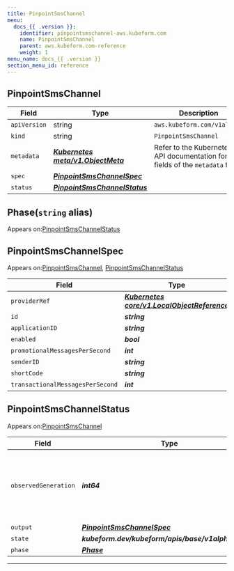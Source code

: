 ```yaml
---
title: PinpointSmsChannel
menu:
  docs_{{ .version }}:
    identifier: pinpointsmschannel-aws.kubeform.com
    name: PinpointSmsChannel
    parent: aws.kubeform.com-reference
    weight: 1
menu_name: docs_{{ .version }}
section_menu_id: reference
---
```


## PinpointSmsChannel
| Field | Type | Description |
| ------ | ----- | ----------- |
| `apiVersion` | string | `aws.kubeform.com/v1alpha1` |
|    `kind` | string | `PinpointSmsChannel` |
| `metadata` | ***[Kubernetes meta/v1.ObjectMeta](https://kubernetes.io/docs/reference/generated/kubernetes-api/v1.13/#objectmeta-v1-meta)***|Refer to the Kubernetes API documentation for the fields of the `metadata` field.|
| `spec` | ***[PinpointSmsChannelSpec](#pinpointsmschannelspec)***||
| `status` | ***[PinpointSmsChannelStatus](#pinpointsmschannelstatus)***||
## Phase(`string` alias)

Appears on:[PinpointSmsChannelStatus](#pinpointsmschannelstatus)

## PinpointSmsChannelSpec

Appears on:[PinpointSmsChannel](#pinpointsmschannel), [PinpointSmsChannelStatus](#pinpointsmschannelstatus)

| Field | Type | Description |
| ------ | ----- | ----------- |
| `providerRef` | ***[Kubernetes core/v1.LocalObjectReference](https://kubernetes.io/docs/reference/generated/kubernetes-api/v1.13/#localobjectreference-v1-core)***||
| `id` | ***string***||
| `applicationID` | ***string***||
| `enabled` | ***bool***| ***(Optional)*** |
| `promotionalMessagesPerSecond` | ***int***| ***(Optional)*** |
| `senderID` | ***string***| ***(Optional)*** |
| `shortCode` | ***string***| ***(Optional)*** |
| `transactionalMessagesPerSecond` | ***int***| ***(Optional)*** |
## PinpointSmsChannelStatus

Appears on:[PinpointSmsChannel](#pinpointsmschannel)

| Field | Type | Description |
| ------ | ----- | ----------- |
| `observedGeneration` | ***int64***| ***(Optional)*** Resource generation, which is updated on mutation by the API Server.|
| `output` | ***[PinpointSmsChannelSpec](#pinpointsmschannelspec)***| ***(Optional)*** |
| `state` | ***kubeform.dev/kubeform/apis/base/v1alpha1.State***| ***(Optional)*** |
| `phase` | ***[Phase](#phase)***| ***(Optional)*** |
---
